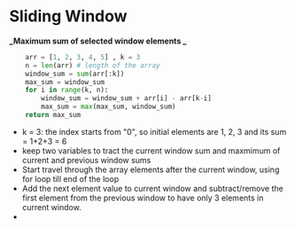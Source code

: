 # Sliding Window

**_Maximum sum of selected window elements _**

```python
    arr = [1, 2, 3, 4, 5] , k = 3
    n = len(arr) # length of the array
    window_sum = sum(arr[:k])
    max_sum = window_sum
    for i in range(k, n):
        window_sum = window_sum + arr[i] - arr[k-i]
        max_sum = max(max_sum, window_sum)
    return max_sum

```

- k = 3: the index starts from "0", so initial elements are 1, 2, 3 and its sum = 1+2+3 = 6
- keep two variables to tract the current window sum and maxmimum of current and previous window sums
- Start travel through the array elements after the current window, using for loop till end of the loop
- Add the next element value to current window and subtract/remove the first element from the previous window to have only 3 elements in current window.
-
